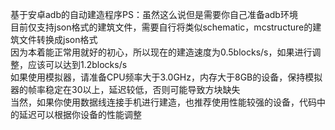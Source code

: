 基于安卓adb的自动建造程序PS：虽然这么说但是需要你自己准备adb环境                   
目前仅支持json格式的建筑文件，需要自行将类似schematic，mcstructure的建筑文件转换成json格式            
因为本着能正常用就好的初心，所以现在的建造速度为0.5blocks/s，如果进行调整，应该可以达到1.2blocks/s   
如果使用模拟器，请准备CPU频率大于3.0GHz，内存大于8GB的设备，保持模拟器的帧率稳定在30以上，延迟较低，否则可能导致方块缺失  
当然，如果你使用数据线连接手机进行建造，也推荐使用性能较强的设备，代码中的延迟可以根据你设备的性能调整
